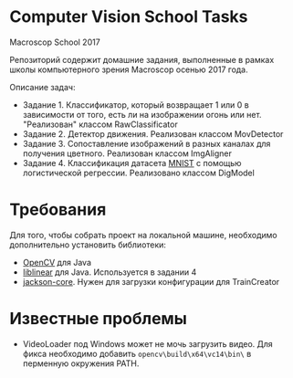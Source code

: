﻿# Computer Vision School Tasks
Macroscop School 2017

Репозиторий содержит домашние задания, выполненные в рамках школы компьютерного зрения Macroscop осенью 2017 года.

Описание задач:

* Задание 1. Классификатор, который возвращает 1 или 0 в зависимости от того, есть ли на изображении огонь или нет. "Реализован" классом RawClassificator
* Задание 2. Детектор движения. Реализован классом MovDetector
* Задание 3. Сопоставление изображений в разных каналах для получения цветного. Реализован классом ImgAligner
* Задание 4. Классификация датасета [MNIST](http://yann.lecun.com/exdb/mnist/) с помощью логистической регрессии. Реализовано классом DigModel

# Требования

Для того, чтобы собрать проект на локальной машине, необходимо дополнительно установить библиотеки:

* [OpenCV](https://opencv.org/releases.html) для Java
* [liblinear](https://www.csie.ntu.edu.tw/~cjlin/liblinear/) для Java. Используется в задании 4
* [jackson-core](http://repo1.maven.org/maven2/com/fasterxml/jackson/core/jackson-core/2.9.2/). Нужен для загрузки конфигурации для TrainCreator

# Известные проблемы

* VideoLoader под Windows может не мочь загрузить видео. Для фикса необходимо добавить ```opencv\build\x64\vc14\bin\``` в перменную окружения PATH. 